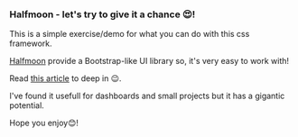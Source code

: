 ### Halfmoon - let's try to give it a chance :heart_eyes:!

This is a simple exercise/demo for what you can do with this css framework. 

[Halfmoon](https://www.gethalfmoon.com/) provide a Bootstrap-like UI library so, it's very easy to work with!

Read [this article](https://dev.to/chiaralyn/halfmoon-lets-try-to-give-it-a-chance-4beo) to deep in :wink:.

I've found it usefull for dashboards and small projects but it has a gigantic potential.

Hope you enjoy:blush:!

